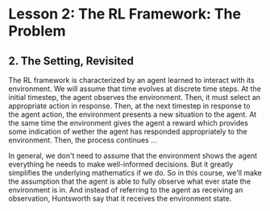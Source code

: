# Lesson 2: The RL Framework: The Problem

## 2. The Setting, Revisited

The RL framework is characterized by an agent learned to interact with its environment. We will assume that time evolves
at discrete time steps.
At the initial timestep, the agent observes the environment. Then, it must select an appropriate action in response.
Then, at the next timestep in response to the agent action, the environment presents a new situation to the agent.
At the same time the environment gives the agent a reward which provides some indication of wether the agent has 
responded appropriately to the environment. Then, the process continues ...

In general, we don't need to assume that the environment shows the agent everything he needs to make well-informed
decisions. But it greatly simplifies the underlying mathematics if we do. So in this course, we'll make the assumption that the agent is able to fully observe what ever state the environment is in. And instead of referring to the agent as receiving an observation, Huntsworth say that it receives the environment state.
